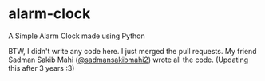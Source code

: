 # alarm-clock
A Simple Alarm Clock made using Python

BTW, I didn't write any code here. I just merged the pull requests. My friend Sadman Sakib Mahi ([@sadmansakibmahi2](https://github.com/sadmansakibmahi2)) wrote all the code.
(Updating this after 3 years :3)
